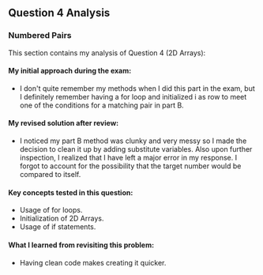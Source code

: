## Question 4 Analysis
### Numbered Pairs

This section contains my analysis of Question 4 (2D Arrays):

#### My initial approach during the exam:
- I don't quite remember my methods when I did this part in the exam, but I definitely remember having a for loop and initialized i as row to meet one of the conditions for a matching pair in part B.
  
#### My revised solution after review:
- I noticed my part B method was clunky and very messy so I made the decision to clean it up by adding substitute variables. Also upon further inspection, I realized that I have left a major error in my response. I forgot to account for the possibility that the target number would be compared to itself.
  
#### Key concepts tested in this question:
- Usage of for loops.
- Initialization of 2D Arrays.
- Usage of if statements.
  
#### What I learned from revisiting this problem:
- Having clean code makes creating it quicker.

